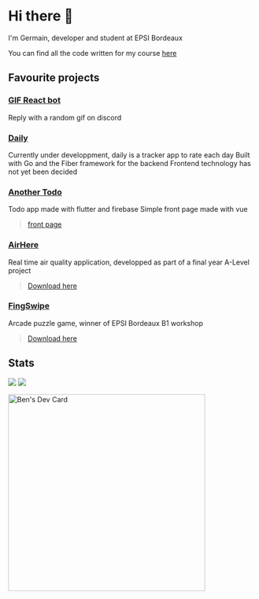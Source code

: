 # Hi there 👋

I'm Germain, developer and student at EPSI Bordeaux

You can find all the code written for my course [here](https://github.com/germain-l/epsi)

## Favourite projects

### [GIF React bot](https://github.com/Germain-L/react-discord-bot)
Reply with a random gif on discord

### [Daily](https://github.com/germain-l/daily)
Currently under developpment, daily is a tracker app to rate each day
Built with Go and the Fiber framework for the backend
Frontend technology has not yet been decided

### [Another Todo](https://github.com/Germain-L/another_todo_app)
Todo app made with flutter and firebase
Simple front page made with vue
 > [front page](https://another-todo-app-48832.web.app/)

### [AirHere](https://github.com/Germain-L/AirHere "AirHere repo")

Real time air quality application, developped as part of a final year A-Level project
 > [Download here](https://play.google.com/store/apps/details?id=com.germainleignel.airhere "Play store")

### [FingSwipe](https://github.com/Germain-L/WORKSHOP-B1 "FingSwipe repo")

Arcade puzzle game, winner of EPSI Bordeaux B1 workshop
> [Download here](https://play.google.com/store/apps/details?id=com.germainleignel.fingSwipeV2 "fingswipe")


## Stats
![](https://github-readme-stats.vercel.app/api?username=Germain-L&count_private=true&show_icons=true&theme=radial)
[![](https://github-readme-stats.vercel.app/api/wakatime?username=Gman)](https://github.com/anuraghazra/github-readme-stats)

<a href="https://app.daily.dev/GMN"><img src="https://api.daily.dev/devcards/e5a5f0929a1d42649f8b7f02255be2a1.png?r=aqr" width="400" alt="Ben's Dev Card"/></a>
<!--
**Germain-L/Germain-L** is a ✨ _special_ ✨ repository because its `README.md` (this file) appears on your GitHub profile.

Here are some ideas to get you started:

- 🔭 I’m currently working on ...
- 🌱 I’m currently learning ...
- 👯 I’m looking to collaborate on ...
- 🤔 I’m looking for help with ...
- 💬 Ask me about ...
- 📫 How to reach me: ...
- 😄 Pronouns: ...
- ⚡ Fun fact: ...
-->
